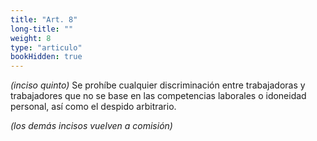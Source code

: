 ```yaml
---
title: "Art. 8"
long-title: ""
weight: 8
type: "articulo"
bookHidden: true
---
```

*(inciso quinto)* Se prohíbe cualquier discriminación entre trabajadoras y trabajadores que no se base en las competencias laborales o idoneidad personal, así como el despido arbitrario.

*(los demás incisos vuelven a comisión)*